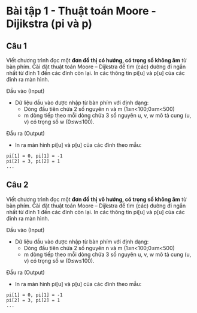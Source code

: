 # Bài tập 1 - Thuật toán Moore - Dijikstra (pi và p)
## Câu 1
Viết chương trình đọc một **đơn đồ thị có hướng, có trọng số không âm** từ bàn phím. Cài đặt thuật toán Moore – Dijkstra để tìm (các) đường đi ngắn nhất từ đỉnh 1 đến các đỉnh còn lại. In các thông tin pi[u] và p[u] của các đỉnh ra màn hình.

Đầu vào (Input)
- Dữ liệu đầu vào được nhập từ bàn phím với định dạng:
  - Dòng đầu tiên chứa 2 số nguyên n và m (1≤n<100;0≤m<500)
  - m dòng tiếp theo mỗi dòng chứa 3 số nguyên u, v, w mô tả cung (u, v) có trọng số w (0≤w≤100).

Đầu ra (Output)
- In ra màn hình pi[u] và p[u] của các đỉnh theo mẫu:

```
pi[1] = 0, pi[1] = -1
pi[2] = 3, pi[2] = 1
...
```
## Câu 2
Viết chương trình đọc một **đơn đồ thị vô hướng, có trọng số không âm** từ bàn phím. Cài đặt thuật toán Moore – Dijkstra để tìm (các) đường đi ngắn nhất từ đỉnh 1 đến các đỉnh còn lại. In các thông tin pi[u] và p[u] của các đỉnh ra màn hình.

Đầu vào (Input)
- Dữ liệu đầu vào được nhập từ bàn phím với định dạng:
  - Dòng đầu tiên chứa 2 số nguyên n và m (1≤n<100;0≤m<500)
  - m dòng tiếp theo mỗi dòng chứa 3 số nguyên u, v, w mô tả cung (u, v) có trọng số w (0≤w≤100).

Đầu ra (Output)
- In ra màn hình pi[u] và p[u] của các đỉnh theo mẫu:

```
pi[1] = 0, pi[1] = -1
pi[2] = 3, pi[2] = 1
...
```
